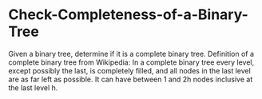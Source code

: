 # Check-Completeness-of-a-Binary-Tree
Given a binary tree, determine if it is a complete binary tree.  Definition of a complete binary tree from Wikipedia: In a complete binary tree every level, except possibly the last, is completely filled, and all nodes in the last level are as far left as possible. It can have between 1 and 2h nodes inclusive at the last level h.
